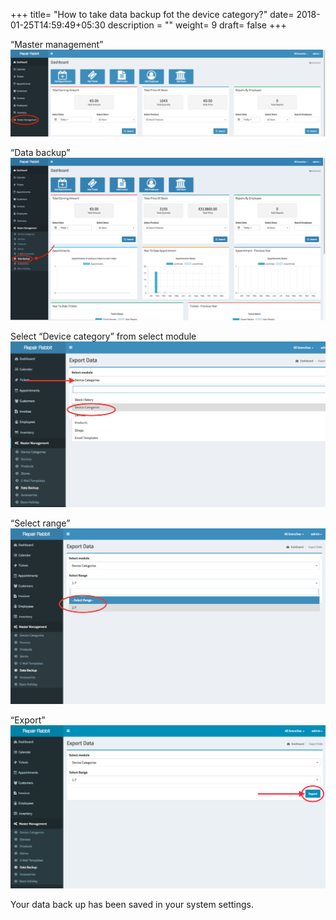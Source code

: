 +++
title= "How to take data backup fot the device category?"
date= 2018-01-25T14:59:49+05:30
description = ""
weight= 9
draft= false
+++


“Master management”
![How to take data backup for the device category?](/images/data_backup_device_category/go_to_master_m-min.png)

“Data backup”
![How to take data backup for the device category?](/images/data_backup_device_category/click_data_back_up_edited.png)


Select “Device category” from select module
![How to take data backup for the device category?](/images/data_backup_device_category/select_device_category.png)

“Select range”
![How to take data backup for the device category?](/images/data_backup_device_category/select_range.png)

“Export”
![How to take data backup for the device category?](/images/data_backup_device_category/click_export.png)


Your data back up has been saved in your system settings.

